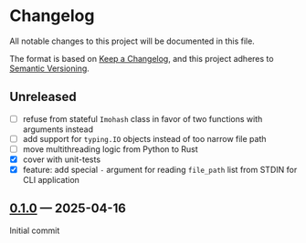 # Changelog

All notable changes to this project will be documented in this file.

The format is based on [Keep a Changelog](https://keepachangelog.com/en/1.0.0/),
and this project adheres to [Semantic Versioning](https://semver.org/spec/v2.0.0.html).

## Unreleased

- [ ] refuse from stateful `Imohash` class in favor of two functions with arguments instead
- [ ] add support for `typing.IO` objects instead of too narrow file path
- [ ] move multithreading logic from Python to Rust
- [x] cover with unit-tests
- [x] feature: add special `-` argument for reading `file_path` list from STDIN for CLI application

## [0.1.0] — 2025-04-16

Initial commit

[0.1.0]: https://github.com/unsektor/py-imohash/releases/tag/0.1.0
